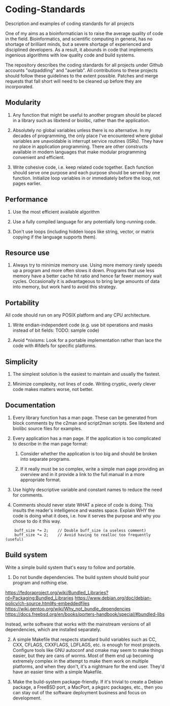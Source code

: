 # Coding-Standards
Description and examples of coding standards for all projects

One of my aims as a bioinformatician is to raise the average quality of
code in the field.  Bioinformatics, and scientific computing in general,
has no shortage of brilliant minds, but a severe shortage of experienced
and disciplined developers.  As a result, it abounds in code that implements
ingenious algorithms with low quality code and build systems.

The repository describes the coding standards for all projects under
Github accounts "outpaddling" and "auerlab".  All contributions to these
projects should follow these guidelines to the extent possible.  Patches
and merge requests that fall short will need to be cleaned up before they
are incorporated.

## Modularity

1. Any function that might be useful to another program should be placed
in a library such as libxtend or biolibc, rather than the application.

2. Absolutely no global variables unless there is no alternative.  In my
decades of programming, the only place I've encountered where global variables
are unavoidable is interrupt service routines (ISRs).  They have no place
in application programming.  There are other constructs available in modern
languages that make modular programming convenient and efficient.

3. Write cohesive code, i.e. keep related code together.
Each function should serve one purpose and
each purpose should be served by one function.  Initialize loop variables
in or immediately before the loop, not pages earlier.

## Performance

1. Use the most efficient available algorithm

2. Use a fully compiled language for any potentially long-running code.

3. Don't use loops (including hidden loops like string, vector, or matrix
copying if the language supports them).

## Resource use

1. Always try to minimize memory use.  Using more memory rarely speeds up
a program and more often slows it down.  Programs that use less memory have
a better cache hit ratio and hence far fewer memory wait cycles.  Occasionally
it is advantageous to bring large amounts of data into memory, but work hard
to avoid this strategy.

## Portability

All code should run on any POSIX platform and any CPU architecture.

1. Write endian-independent code (e.g. use bit operations and masks instead
of bit fields: TODO: sample code)

2. Avoid *nixisms: Look for a portable implementation rather than lace
the code with #ifdefs for specific platforms.

## Simplicity

1. The simplest solution is the easiest to maintain and usually the fastest.

2. Minimize complexity, not lines of code.  Writing cryptic, overly clever
code makes matters worse, not better.

## Documentation

1. Every library function has a man page.  These can be generated from block
comments by the c2man and script2man scripts.  See libxtend and biolibc
source files for examples.

2. Every application has a man page.  If the application is too complicated
to describe in the man page format:

    1. Consider whether the application is too big and should be broken
    into separate programs.
    
    2. If it really must be so complex, write a simple man page providing
    an overview and in it provide a link to the full manual in a more
    appropriate format.

3. Use highly descriptive variable and constant names to reduce the need
for comments.

4. Comments should never state WHAT a piece of code is doing.  This insults
the reader's intelligence and wastes space.  Explain WHY the code is doing
what it does, i.e. how it serves the purpose and why you chose to do it this
way.

```
    buff_size *= 2;    // Double buff_size (a useless comment)
    buff_size *= 2;    // Avoid having to realloc too frequently (useful)
```

## Build system

Write a simple build system that's easy to follow and portable.

1. Do not bundle dependencies.  The build system should build your program
and nothing else.

https://fedoraproject.org/wiki/Bundled_Libraries?rd=Packaging:Bundled_Libraries
https://www.debian.org/doc/debian-policy/ch-source.html#s-embeddedfiles
https://wiki.gentoo.org/wiki/Why_not_bundle_dependencies
https://docs.freebsd.org/en/books/porters-handbook/special/#bundled-libs

Instead, write software that works with the mainstream versions of all
dependencies, which are installed separately.

2. A simple Makefile that respects standard build variables such as CC,
CXX, CFLAGS, CXXFLAGS, LDFLAGS, etc. is enough for most projects.
Configure tools like GNU autoconf and cmake may seem to make things easier,
but they are cans of worms.  Most of them end up becoming extremely complex
in the attempt to make them work on multiple platforms, and when they don't,
it's a nightmare for the end user.  They'd have an easier time with a simple
Makefile.

3. Make the build-system package-friendly.  If it's trivial to create a
Debian package, a FreeBSD port, a MacPort, a pkgsrc packages, etc., then
you can stay out of the software deployment business and focus on
development.
